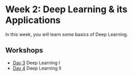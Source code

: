 # Week 2: Deep Learning & its Applications

In this week, you will learn some basics of Deep Learning.  

## Workshops

- [Day 3](./Day-3) Deep Learning I
- [Day 4](./Day-4) Deep Learning II

